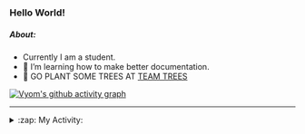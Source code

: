 ### Hello World!

##### About:
- Currently I am a student.
- 🌱 I’m learning how to make better documentation.
- 🌱 GO PLANT SOME TREES AT [TEAM TREES](https://teamtrees.org/)

[![Vyom's github activity graph](https://activity-graph.herokuapp.com/graph?username=Vyvy-vi)](https://github.com/ashutosh00710/github-readme-activity-graph)

---
<details>
  <summary>:zap: My Activity:</summary>
  
<!--START_SECTION:waka-->
![Code Time](http://img.shields.io/badge/Code%20Time-980%20hrs%2010%20mins-blue)

**I'm a Night 🦉** 

```text
🌞 Morning    99 commits     ███░░░░░░░░░░░░░░░░░░░░░░   13.9% 
🌆 Daytime    176 commits    ██████░░░░░░░░░░░░░░░░░░░   24.72% 
🌃 Evening    229 commits    ████████░░░░░░░░░░░░░░░░░   32.16% 
🌙 Night      208 commits    ███████░░░░░░░░░░░░░░░░░░   29.21%

```
📅 **I'm Most Productive on Sunday** 

```text
Monday       101 commits    ███░░░░░░░░░░░░░░░░░░░░░░   14.19% 
Tuesday      115 commits    ████░░░░░░░░░░░░░░░░░░░░░   16.15% 
Wednesday    88 commits     ███░░░░░░░░░░░░░░░░░░░░░░   12.36% 
Thursday     104 commits    ███░░░░░░░░░░░░░░░░░░░░░░   14.61% 
Friday       109 commits    ███░░░░░░░░░░░░░░░░░░░░░░   15.31% 
Saturday     78 commits     ██░░░░░░░░░░░░░░░░░░░░░░░   10.96% 
Sunday       117 commits    ████░░░░░░░░░░░░░░░░░░░░░   16.43%

```


📊 **This Week I Spent My Time On** 

```text
🔥 Editors: 
VS Code                  2 hrs 13 mins       █████████████████████████   100.0%

🐱‍💻 Projects: 
CSF                      1 hr 11 mins        █████████████░░░░░░░░░░░░   53.15% 
discord-bot              57 mins             ██████████░░░░░░░░░░░░░░░   43.27% 
praise                   4 mins              █░░░░░░░░░░░░░░░░░░░░░░░░   3.58%

```


 Last Updated on 29/11/2022 21:04:18 UTC
<!--END_SECTION:waka-->
</details>
